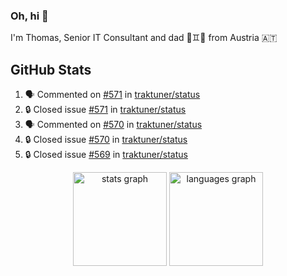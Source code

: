 ### Oh, hi 👋

I'm Thomas, Senior IT Consultant and dad 👶♊️👶 from Austria 🇦🇹

<!--
**traktuner/traktuner** is a ✨ _special_ ✨ repository because its `README.md` (this file) appears on your GitHub profile.

Here are some ideas to get you started:

- 🔭 I’m currently working on ...
- 🌱 I’m currently learning ...
- 👯 I’m looking to collaborate on ...
- 🤔 I’m looking for help with ...
- 💬 Ask me about ...
- 📫 How to reach me: ...
- 😄 Pronouns: ...
- ⚡ Fun fact: ...
-->

</div>

## GitHub Stats
<!--START_SECTION:activity-->
1. 🗣 Commented on [#571](https://github.com/traktuner/status/issues/571#issuecomment-2857483271) in [traktuner/status](https://github.com/traktuner/status)
2. 🔒 Closed issue [#571](https://github.com/traktuner/status/issues/571) in [traktuner/status](https://github.com/traktuner/status)
3. 🗣 Commented on [#570](https://github.com/traktuner/status/issues/570#issuecomment-2857483085) in [traktuner/status](https://github.com/traktuner/status)
4. 🔒 Closed issue [#570](https://github.com/traktuner/status/issues/570) in [traktuner/status](https://github.com/traktuner/status)
5. 🔒 Closed issue [#569](https://github.com/traktuner/status/issues/569) in [traktuner/status](https://github.com/traktuner/status)
<!--END_SECTION:activity-->

<div align="center">
  <img src="https://github-readme-stats.vercel.app/api?username=traktuner&hide_title=false&hide_rank=false&show_icons=true&include_all_commits=true&count_private=true&disable_animations=false&theme=dracula&locale=en&hide_border=false&order=1" height="150" alt="stats graph"  />
  <img src="https://github-readme-stats.vercel.app/api/top-langs?username=traktuner&locale=en&hide_title=false&layout=compact&card_width=320&langs_count=5&theme=dracula&hide_border=false&order=2" height="150" alt="languages graph"  />
</div>
